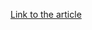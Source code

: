 [Link to the article](https://www.cisa.gov/news-events/alerts/2025/01/17/cisa-and-fbi-release-updated-guidance-product-security-bad-practices)
